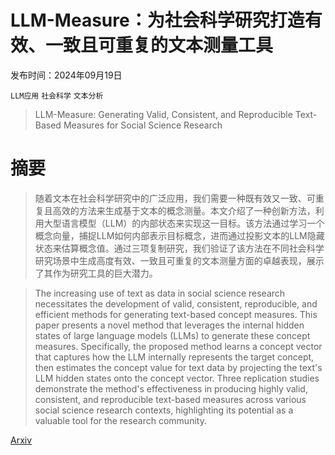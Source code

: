 # LLM-Measure：为社会科学研究打造有效、一致且可重复的文本测量工具

发布时间：2024年09月19日

`LLM应用` `社会科学` `文本分析`

> LLM-Measure: Generating Valid, Consistent, and Reproducible Text-Based Measures for Social Science Research

# 摘要

> 随着文本在社会科学研究中的广泛应用，我们需要一种既有效又一致、可重复且高效的方法来生成基于文本的概念测量。本文介绍了一种创新方法，利用大型语言模型（LLM）的内部状态来实现这一目标。该方法通过学习一个概念向量，捕捉LLM如何内部表示目标概念，进而通过投影文本的LLM隐藏状态来估算概念值。通过三项复制研究，我们验证了该方法在不同社会科学研究场景中生成高度有效、一致且可重复的文本测量方面的卓越表现，展示了其作为研究工具的巨大潜力。

> The increasing use of text as data in social science research necessitates the development of valid, consistent, reproducible, and efficient methods for generating text-based concept measures. This paper presents a novel method that leverages the internal hidden states of large language models (LLMs) to generate these concept measures. Specifically, the proposed method learns a concept vector that captures how the LLM internally represents the target concept, then estimates the concept value for text data by projecting the text's LLM hidden states onto the concept vector. Three replication studies demonstrate the method's effectiveness in producing highly valid, consistent, and reproducible text-based measures across various social science research contexts, highlighting its potential as a valuable tool for the research community.

[Arxiv](https://arxiv.org/abs/2409.12722)